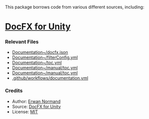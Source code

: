 This package borrows code from various different sources, including:

# [DocFX for Unity](https://github.com/NormandErwan/DocFxForUnity)

### Relevant Files
- [Documentation~/docfx.json](/Documentation~/docfx.json)
- [Documentation~/filterConfig.yml](/Documentation~/filterConfig.yml)
- [Documentation~/toc.yml](/Documentation~/toc.yml)
- [Documentation~/manual/toc.yml](/Documentation~/manual/toc.yml)
- [Documentation~/manual/toc.yml](/Documentation~/manual/toc.yml)
- [.github/workflows/documentation.yml](/.github/workflows/documentation.yml)

### Credits
- Author: [Erwan Normand](https://github.com/NormandErwan)
- Source: [DocFX for Unity](https://github.com/NormandErwan/DocFxForUnity)
- License: [MIT](https://github.com/NormandErwan/DocFxForUnity/blob/master/LICENSE)
